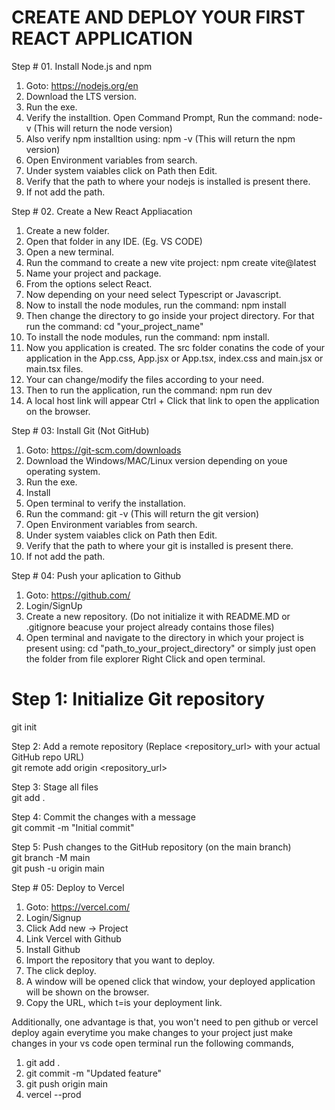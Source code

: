 # CREATE AND DEPLOY YOUR FIRST REACT APPLICATION 

Step # 01. Install Node.js and npm

1. Goto: https://nodejs.org/en
2. Download the LTS version.
3. Run the exe.
5. Verify the installtion. Open Command Prompt, Run the command: node-v (This will return the node version)
6. Also verify npm installtion using: npm -v (This will return the npm version)
7. Open Environment variables from search.
8. Under system vaiables click on Path then Edit.
9. Verify that the path to where your nodejs is installed is present there.
10. If not add the path.

Step # 02. Create a New React Appliacation

1.  Create a new folder.
2.  Open that folder in any IDE. (Eg. VS CODE)
3.  Open a new terminal.
4.  Run the command to create a new vite project: npm create vite@latest
5.  Name your project and package.
6.  From the options select React.
7.  Now depending on your need select Typescript or Javascript.
8.  Now to install the node modules, run the command: npm install
9.  Then change the directory to go inside your project directory. For that run the command: cd "your_project_name"
10. To install the node modules, run the command: npm install.
11. Now you application is created. The src folder conatins the code of your application in the App.css, App.jsx or App.tsx, index.css and main.jsx or main.tsx files.
12. Your can change/modify the files according to your need.
13. Then to run the application, run the command: npm run dev
14. A local host link will appear Ctrl + Click that link to open the application on the browser.

Step # 03: Install Git (Not GitHub)

1. Goto: https://git-scm.com/downloads
2. Download the Windows/MAC/Linux version depending on youe operating system.
3. Run the exe.
4. Install
5. Open terminal to verify the installation.
6. Run the command: git -v (This will return the git version)
7. Open Environment variables from search.
8. Under system vaiables click on Path then Edit.
9. Verify that the path to where your git is installed is present there.
10. If not add the path.

Step # 04: Push your aplication to Github

1. Goto: https://github.com/
2. Login/SignUp
3. Create a new repository. (Do not initialize it with README.MD or .gitignore beacuse your project already contains those files)
4. Open terminal and navigate to the directory in which your project is present using: cd "path_to_your_project_directory" or simply just open the folder from file explorer Right Click and open terminal.
  # Step 1: Initialize Git repository  
  git init  
  
   Step 2: Add a remote repository (Replace <repository_url> with your actual GitHub repo URL)  
  git remote add origin <repository_url>  
  
   Step 3: Stage all files  
  git add .  
  
   Step 4: Commit the changes with a message  
  git commit -m "Initial commit"  
  
   Step 5: Push changes to the GitHub repository (on the main branch)  
  git branch -M main  
  git push -u origin main  

Step # 05: Deploy to Vercel
1. Goto: https://vercel.com/
2. Login/Signup
3. Click Add new -> Project
4. Link Vercel with Github
5. Install Github
6. Import the repository that you want to deploy.
7. The click deploy.
8. A window will be opened click that window, your deployed application will be shown on the browser.
9. Copy the URL, which t=is your deployment link.

Additionally, one advantage is that, you won't need to pen github or vercel deploy again everytime you make changes to your project just make changes in your vs code open terminal run the following commands,
1. git add .
2. git commit -m "Updated feature"
3. git push origin main
4. vercel --prod
